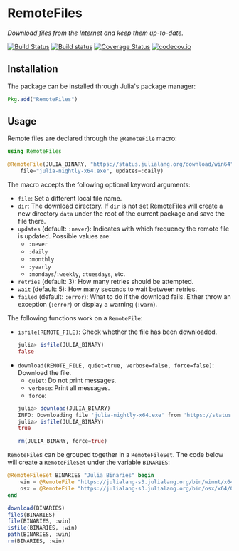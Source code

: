 # RemoteFiles

*Download files from the Internet and keep them up-to-date.*

[![Build Status][travis-badge]][travis-url] [![Build status][av-badge]][av-url] [![Coverage Status][coveralls-badge]][coveralls-url] [![codecov.io][codecov-badge]][codecov-url]

## Installation

The package can be installed through Julia's package manager:

```julia
Pkg.add("RemoteFiles")
```

## Usage

Remote files are declared through the `@RemoteFile` macro:

```julia
using RemoteFiles

@RemoteFile(JULIA_BINARY, "https://status.julialang.org/download/win64",
    file="julia-nightly-x64.exe", updates=:daily)
```

The macro accepts the following optional keyword arguments:

* `file`: Set a different local file name.
* `dir`: The download directory. If `dir` is not set RemoteFiles will create a new directory
`data` under the root of the current package and save the file there.
* `updates` (default: `:never`): Indicates with which frequency the
remote file is updated. Possible values are:
    * `:never`
    * `:daily`
    * `:monthly`
    * `:yearly`
    * `:mondays`/`:weekly`, `:tuesdays`, etc.
* `retries` (default: 3): How many retries should be attempted.
* `wait` (default: 5): How many seconds to wait between retries.
* `failed` (default: `:error`): What to do if the download fails. Either throw
an exception (`:error`) or display a warning (`:warn`).

The following functions work on a `RemoteFile`:

* `isfile(REMOTE_FILE)`: Check whether the file has been downloaded.
    ```julia
    julia> isfile(JULIA_BINARY)
    false
    ```
* `download(REMOTE_FILE, quiet=true, verbose=false, force=false)`: Download the file.
    * `quiet`: Do not print messages.
    * `verbose`: Print all messages.
    * `force`: 
    ```julia
    julia> download(JULIA_BINARY)
    INFO: Downloading file 'julia-nightly-x64.exe' from 'https://status.julialang.org/download/win64'.
    julia> isfile(JULIA_BINARY)
    true
    ```
    ```julia
    rm(JULIA_BINARY, force=true)
    ```
`RemoteFile`s can be grouped together in a `RemoteFileSet`.
The code below will create a `RemoteFileSet` under the variable `BINARIES`:
```julia
@RemoteFileSet BINARIES "Julia Binaries" begin
    win = @RemoteFile "https://julialang-s3.julialang.org/bin/winnt/x64/0.6/julia-0.6.0-win64.exe"
    osx = @RemoteFile "https://julialang-s3.julialang.org/bin/osx/x64/0.6/julia-0.6.0-osx10.7+.dmg"
end
```

```julia
download(BINARIES)
files(BINARIES)
file(BINARIES, :win)
isfile(BINARIES, :win)
path(BINARIES, :win)
rm(BINARIES, :win)
```

[travis-badge]: https://travis-ci.org/helgee/RemoteFiles.jl.svg?branch=master
[travis-url]: https://travis-ci.org/helgee/RemoteFiles.jl
[av-badge]: https://ci.appveyor.com/api/projects/status/nr2fv8tngcru03k0?svg=true
[av-url]: https://ci.appveyor.com/project/helgee/remotefiles-jl
[coveralls-badge]: https://coveralls.io/repos/helgee/RemoteFiles.jl/badge.svg?branch=master&service=github
[coveralls-url]: https://coveralls.io/github/helgee/RemoteFiles.jl?branch=master
[codecov-badge]: http://codecov.io/github/helgee/RemoteFiles.jl/coverage.svg?branch=master
[codecov-url]: http://codecov.io/github/helgee/RemoteFiles.jl?branch=master
